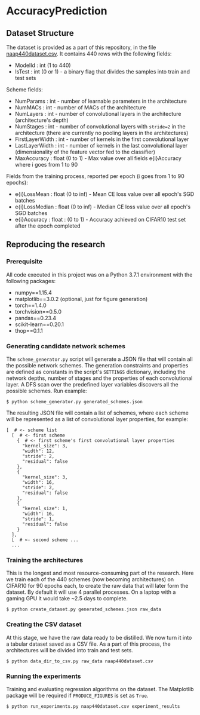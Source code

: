 # AccuracyPrediction

## Dataset Structure

The dataset is provided as a part of this repository, in the file [naap440dataset.csv](naap440dataset.csv). It contains 440 rows with the following fields:

- ModelId : int (1 to 440)
- IsTest : int (0 or 1) - a binary flag that divides the samples into train and test sets

Scheme fields:

- NumParams : int - number of learnable parameters in the architecture
- NumMACs : int - number of MACs of the architecture
- NumLayers : int - number of convolutional layers in the architecture (architecture's depth)
- NumStages : int - number of convolutional layers with `stride=2` in the architecture (there are currently no pooling layers in the architectures)
- FirstLayerWidth : int - number of kernels in the first convolutional layer
- LastLayerWidth : int - number of kernels in the last convolutional layer (dimensionality of the feature vector fed to the classifier)
- MaxAccuracy : float (0 to 1) - Max value over all fields e{i}Accuracy where i goes from 1 to 90

Fields from the training process, reported per epoch (i goes from 1 to 90 epochs):

- e{i}LossMean : float (0 to inf) - Mean CE loss value over all epoch's SGD batches
- e{i}LossMedian : float (0 to inf) - Median CE loss value over all epoch's SGD batches
- e{i}Accuracy : float : (0 to 1) - Accuracy achieved on CIFAR10 test set after the epoch completed


## Reproducing the research

### Prerequisite

All code executed in this project was on a Python 3.7.1 environment with the following packages:

- numpy==1.15.4
- matplotlib==3.0.2 (optional, just for figure generation)
- torch==1.4.0
- torchvision==0.5.0
- pandas==0.23.4
- scikit-learn==0.20.1
- thop==0.1.1

### Generating candidate network schemes
The `scheme_generator.py` script will generate a JSON file that will contain all the possible network schemes. The generation constraints and properties are defined as constants in the script's `SETTINGS` dictionary, including the network depths, number of stages and the properties of each convolutional layer. A DFS scan over the predefined layer variables discovers all the possible schemes. Run example:
```
$ python scheme_generator.py generated_schemes.json
```

The resulting JSON file will contain a list of schemes, where each scheme will be represented as a list of convolutional layer properties, for example:
```
[  # <- scheme list 
  [  # <- first scheme
    {  # <- first scheme's first convolutional layer properties
      "kernel_size": 3,
      "width": 12,
      "stride": 2,
      "residual": false
    },
    {
      "kernel_size": 3,
      "width": 16,
      "stride": 2,
      "residual": false
    },
    {
      "kernel_size": 1,
      "width": 16,
      "stride": 1,
      "residual": false
    }
  ],
  [  # <- second scheme ...
  ...
``` 

### Training the architectures
This is the longest and most resource-consuming part of the research. Here we train each of the 440 schemes (now becoming architectures) on CIFAR10 for 90 epochs each, to create the raw data that will later form the dataset. By default it will use 4 parallel processes. On a laptop with a gaming GPU it would take ~2.5 days to complete.
```
$ python create_dataset.py generated_schemes.json raw_data
```


### Creating the CSV dataset
At this stage, we have the raw data ready to be distilled. We now turn it into a tabular dataset saved as a CSV file. As a part of this process, the architectures will be divided into train and test sets.
```
$ python data_dir_to_csv.py raw_data naap440dataset.csv 
```

### Running the experiments
Training and evaluating regression algorithms on the dataset. The Matplotlib package will be required if `PRODUCE_FIGURES` is set as `True`.
```
$ python run_experiments.py naap440dataset.csv experiment_results
```


